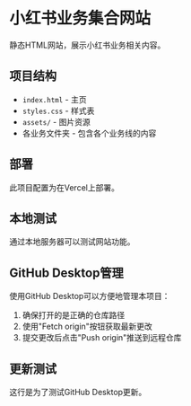 # 小红书业务集合网站

静态HTML网站，展示小红书业务相关内容。

## 项目结构
- `index.html` - 主页
- `styles.css` - 样式表
- `assets/` - 图片资源
- 各业务文件夹 - 包含各个业务线的内容

## 部署
此项目配置为在Vercel上部署。

## 本地测试
通过本地服务器可以测试网站功能。

## GitHub Desktop管理
使用GitHub Desktop可以方便地管理本项目：
1. 确保打开的是正确的仓库路径
2. 使用"Fetch origin"按钮获取最新更改
3. 提交更改后点击"Push origin"推送到远程仓库

## 更新测试
这行是为了测试GitHub Desktop更新。
